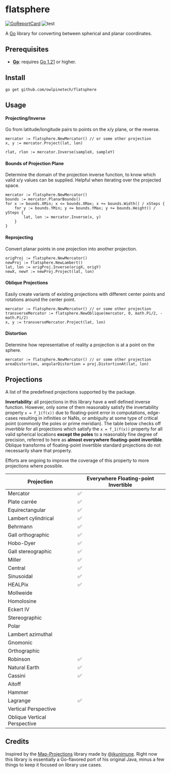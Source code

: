 # flatsphere

[![GoReportCard](https://goreportcard.com/badge/owlpinetech/flatsphere)](https://goreportcard.com/report/github.com/owlpinetech/flatsphere)
![test](https://github.com/owlpinetech/flatsphere/actions/workflows/go.yml/badge.svg)

A [Go](https://go.dev/) library for converting between spherical and planar coordinates.

## Prerequisites

- **[Go](https://go.dev/)**: requires [Go 1.21](https://go.dev/doc/devel/release#go1.21.0) or higher.

## Install

    go get github.com/owlpinetech/flatsphere

## Usage

#### Projecting/Inverse

Go from latitude/longitude pairs to points on the x/y plane, or the reverse.

    mercator := flatsphere.NewMercator() // or some other projection
    x, y := mercator.Project(lat, lon)

    rlat, rlon := mercator.Inverse(sampleX, sampleY)

#### Bounds of Projection Plane

Determine the domain of the projection inverse function, to know which valid x/y values can be supplied. Helpful when iterating over the projected space.

    mercator := flatsphere.NewMercator()
    bounds := mercator.PlanarBounds()
    for x := bounds.XMin; x <= bounds.XMax; x += bounds.Width() / xSteps {
        for y := bounds.YMin; y <= bounds.YMax; y += bounds.Height() / ySteps {
            lat, lon := mercator.Inverse(x, y)
        }
    }

#### Reprojecting

Convert planar points in one projection into another projection.

    origProj := flatsphere.NewMercator()
    newProj := flatsphere.NewLambert()
    lat, lon := origProj.Inverse(origX, origY)
    newX, newY := newProj.Project(lat, lon)

#### Oblique Projections

Easily create variants of existing projections with different center points and rotations around the center point.

    mercator := flatsphere.NewMercator() // or some other projection
    transverseMercator := flatsphere.NewOblique(mercator, 0, math.Pi/2, -math.Pi/2)
    x, y := transverseMercator.Project(lat, lon)

#### Distortion

Determine how representative of reality a projection is at a point on the sphere.

    mercator := flatsphere.NewMercator() // or some other projection
    areaDistortion, angularDistortion = proj.DistortionAt(lat, lon)

## Projections

A list of the predefined projections supported by the package.

**Invertability**: all projections in this library have a well defined inverse function. However, only some of them reasonably satisfy the invertability property `x = f_1(f(x))` due to floating-point error in computations, edge-cases resulting in infinities or NaNs, or ambiguity at some type of critical point (commonly the poles or prime meridian). The table below checks off *invertible* for all projections which satisfy the `x = f_1(f(x))` property for all valid spherical locations **except the poles** to a reasonably fine degree of precision, referred to here as **almost everywhere floating-point invertible**. Oblique transforms of floating-point invertible standard projections do not necessarily share that property.

Efforts are ongoing to improve the coverage of this property to more projections where possible.

|Projection|Everywhere Floating-point Invertible|
|----------|----------|
|Mercator|:white_check_mark:|
|Plate carrée|:white_check_mark:|
|Equirectangular|:white_check_mark:|
|Lambert cylindrical|:white_check_mark:|
|Behrmann|:white_check_mark:|
|Gall orthographic|:white_check_mark:|
|Hobo-Dyer|:white_check_mark:|
|Gall stereographic|:white_check_mark:|
|Miller|:white_check_mark:|
|Central|:white_check_mark:|
|Sinusoidal|:white_check_mark:|
|HEALPix|:white_check_mark:|
|Mollweide| |
|Homolosine| |
|Eckert IV| |
|Stereographic| |
|Polar| |
|Lambert azimuthal| |
|Gnomonic| |
|Orthographic| |
|Robinson|:white_check_mark:|
|Natural Earth|:white_check_mark:|
|Cassini|:white_check_mark:|
|Aitoff| |
|Hammer| |
|Lagrange|:white_check_mark:|
|Vertical Perspective| |
|Oblique Vertical Perspective| |

## Credits

Inspired by the [Map-Projections](https://github.com/jkunimune/Map-Projections) library made by [@jkunimune](https://github.com/jkunimune). Right now this library is essentially a Go-flavored port of his original Java, minus a few things to keep it focused on library use cases.
